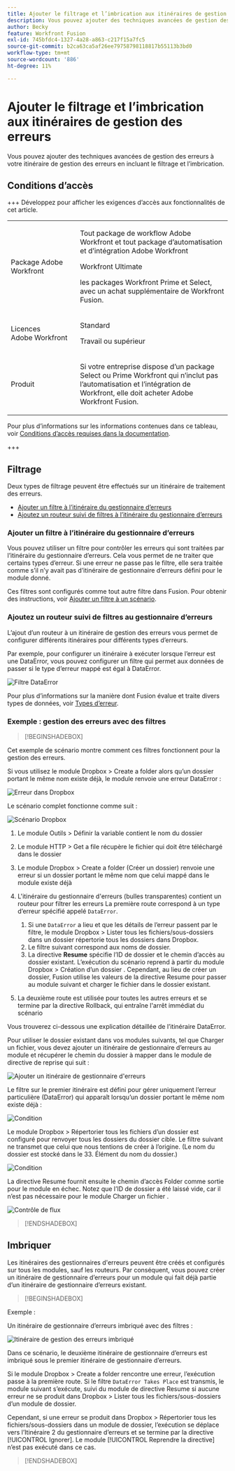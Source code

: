 ```yaml
---
title: Ajouter le filtrage et l’imbrication aux itinéraires de gestion des erreurs
description: Vous pouvez ajouter des techniques avancées de gestion des erreurs à votre itinéraire de gestion des erreurs en incluant le filtrage et l’imbrication.
author: Becky
feature: Workfront Fusion
exl-id: 745bfdc4-1327-4a28-a863-c217f15a7fc5
source-git-commit: b2ca63ca5af26ee79758798118817b55113b3bd0
workflow-type: tm+mt
source-wordcount: '886'
ht-degree: 11%

---
```


# Ajouter le filtrage et l’imbrication aux itinéraires de gestion des erreurs

Vous pouvez ajouter des techniques avancées de gestion des erreurs à votre itinéraire de gestion des erreurs en incluant le filtrage et l’imbrication.

## Conditions d’accès

+++ Développez pour afficher les exigences d’accès aux fonctionnalités de cet article.

<table style="table-layout:auto">
 <col> 
 <col> 
 <tbody> 
  <tr> 
   <td role="rowheader">Package Adobe Workfront</td> 
   <td> <p>Tout package de workflow Adobe Workfront et tout package d’automatisation et d’intégration Adobe Workfront</p><p>Workfront Ultimate</p><p>les packages Workfront Prime et Select, avec un achat supplémentaire de Workfront Fusion.</p> </td> 
  </tr> 
  <tr data-mc-conditions=""> 
   <td role="rowheader">Licences Adobe Workfront</td> 
   <td> <p>Standard</p><p>Travail ou supérieur</p> </td> 
  </tr> 
  <tr> 
   <td role="rowheader">Produit</td> 
   <td>
   <p>Si votre entreprise dispose d’un package Select ou Prime Workfront qui n’inclut pas l’automatisation et l’intégration de Workfront, elle doit acheter Adobe Workfront Fusion.</li></ul>
   </td> 
  </tr>
 </tbody> 
</table>

Pour plus d’informations sur les informations contenues dans ce tableau, voir [Conditions d’accès requises dans la documentation](/help/workfront-fusion/references/licenses-and-roles/access-level-requirements-in-documentation.md).

+++

## Filtrage

Deux types de filtrage peuvent être effectués sur un itinéraire de traitement des erreurs.

* [Ajouter un filtre à l’itinéraire du gestionnaire d’erreurs](#add-a-filter-to-the-error-handler-route)
* [Ajoutez un routeur suivi de filtres à l’itinéraire du gestionnaire d’erreurs](#add-a-router-followed-by-filters-to-the-error-handler)

### Ajouter un filtre à l’itinéraire du gestionnaire d’erreurs

Vous pouvez utiliser un filtre pour contrôler les erreurs qui sont traitées par l’itinéraire du gestionnaire d’erreurs. Cela vous permet de ne traiter que certains types d’erreur. Si une erreur ne passe pas le filtre, elle sera traitée comme s’il n’y avait pas d’itinéraire de gestionnaire d’erreurs défini pour le module donné.

Ces filtres sont configurés comme tout autre filtre dans Fusion. Pour obtenir des instructions, voir [Ajouter un filtre à un scénario](/help/workfront-fusion/create-scenarios/add-modules/add-a-filter-to-a-scenario.md).

### Ajoutez un routeur suivi de filtres au gestionnaire d’erreurs

L’ajout d’un routeur à un itinéraire de gestion des erreurs vous permet de configurer différents itinéraires pour différents types d’erreurs.

Par exemple, pour configurer un itinéraire à exécuter lorsque l’erreur est une DataError, vous pouvez configurer un filtre qui permet aux données de passer si le type d’erreur mappé est égal à DataError.

![Filtre DataError](assets/filter-dataerror.png)

Pour plus d’informations sur la manière dont Fusion évalue et traite divers types de données, voir [Types d’erreur](/help/workfront-fusion/references/errors/error-processing.md).

### Exemple : gestion des erreurs avec des filtres

>[!BEGINSHADEBOX]

Cet exemple de scénario montre comment ces filtres fonctionnent pour la gestion des erreurs.

Si vous utilisez le module Dropbox > Create a folder alors qu’un dossier portant le même nom existe déjà, le module renvoie une erreur DataError :

![Erreur dans Dropbox](assets/dropbox.png)

Le scénario complet fonctionne comme suit :

![Scénario Dropbox](assets/dropbox-scenario.png)

1. Le module Outils > Définir la variable contient le nom du dossier
1. Le module HTTP > Get a file récupère le fichier qui doit être téléchargé dans le dossier
1. Le module Dropbox > Create a folder (Créer un dossier) renvoie une erreur si un dossier portant le même nom que celui mappé dans le module existe déjà
1. L&#39;itinéraire du gestionnaire d&#39;erreurs (bulles transparentes) contient un routeur pour filtrer les erreurs
La première route correspond à un type d’erreur spécifié appelé `DataError`.

   1. Si une `DataError` a lieu et que les détails de l’erreur passent par le filtre, le module Dropbox > Lister tous les fichiers/sous-dossiers dans un dossier répertorie tous les dossiers dans Dropbox.
   1. Le filtre suivant correspond aux noms de dossier.
   1. La directive **Resume** spécifie l’ID de dossier et le chemin d’accès au dossier existant. L’exécution du scénario reprend à partir du module Dropbox > Création d’un dossier . Cependant, au lieu de créer un dossier, Fusion utilise les valeurs de la directive Resume pour passer au module suivant et charger le fichier dans le dossier existant.

1. La deuxième route est utilisée pour toutes les autres erreurs et se termine par la directive Rollback, qui entraîne l&#39;arrêt immédiat du scénario

Vous trouverez ci-dessous une explication détaillée de l’itinéraire DataError.

Pour utiliser le dossier existant dans vos modules suivants, tel que Charger un fichier, vous devez ajouter un itinéraire de gestionnaire d’erreurs au module et récupérer le chemin du dossier à mapper dans le module de directive de reprise qui suit :

![Ajouter un itinéraire de gestionnaire d&#39;erreurs](assets/add-error-handler-route.png)

Le filtre sur le premier itinéraire est défini pour gérer uniquement l’erreur particulière (DataError) qui apparaît lorsqu’un dossier portant le même nom existe déjà :

![Condition](assets/condition.png)

Le module Dropbox > Répertorier tous les fichiers d’un dossier est configuré pour renvoyer tous les dossiers du dossier cible. Le filtre suivant ne transmet que celui que nous tentions de créer à l’origine. (Le nom du dossier est stocké dans le 33. Élément du nom du dossier.)

![Condition](assets/condition2.png)

La directive Resume fournit ensuite le chemin d’accès Folder comme sortie pour le module en échec. Notez que l’ID de dossier a été laissé vide, car il n’est pas nécessaire pour le module Charger un fichier .

![Contrôle de flux](assets/flow-control.png)

>[!ENDSHADEBOX]

## Imbriquer

Les itinéraires des gestionnaires d&#39;erreurs peuvent être créés et configurés sur tous les modules, sauf les routeurs. Par conséquent, vous pouvez créer un itinéraire de gestionnaire d’erreurs pour un module qui fait déjà partie d’un itinéraire de gestionnaire d’erreurs existant.

>[!BEGINSHADEBOX]

Exemple :

Un itinéraire de gestionnaire d’erreurs imbriqué avec des filtres :

![Itinéraire de gestion des erreurs imbriqué](assets/nested-error-handling-route.png)

Dans ce scénario, le deuxième itinéraire de gestionnaire d’erreurs est imbriqué sous le premier itinéraire de gestionnaire d’erreurs.

Si le module Dropbox > Create a folder rencontre une erreur, l’exécution passe à la première route. Si le filtre `DataError Takes Place` est transmis, le module suivant s’exécute, suivi du module de directive Resume si aucune erreur ne se produit dans Dropbox > Lister tous les fichiers/sous-dossiers d’un module de dossier.

Cependant, si une erreur se produit dans Dropbox > Répertorier tous les fichiers/sous-dossiers dans un module de dossier, l’exécution se déplace vers l’Itinéraire 2 du gestionnaire d’erreurs et se termine par la directive [!UICONTROL Ignorer]. Le module [!UICONTROL Reprendre la directive] n’est pas exécuté dans ce cas.

>[!ENDSHADEBOX]
